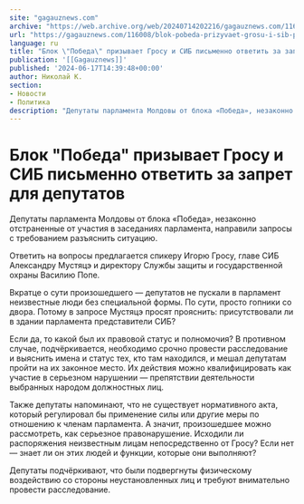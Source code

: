 ```yaml
---
site: "gagauznews.com"
archive: "https://web.archive.org/web/20240714202216/gagauznews.com/116008/blok-pobeda-prizyvaet-grosu-i-sib-pismenno-otvetit-za-zapret-dlya-deputatov.html"
url: "https://gagauznews.com/116008/blok-pobeda-prizyvaet-grosu-i-sib-pismenno-otvetit-za-zapret-dlya-deputatov.html"
language: ru
title: "Блок \"Победа\" призывает Гросу и СИБ письменно ответить за запрет для депутатов"
publication: '[[Gagauznews]]'
published: '2024-06-17T14:39:48+00:00'
author: Николай К.
section:
- Новости
- Политика
description: "Депутаты парламента Молдовы от блока «Победа», незаконно отстраненные от участия в заседаниях парламента, направили запросы с требованием разъяснить ситуацию. Ответить на вопросы предлагается спикеру Игорю Гросу, главе СИБ Александру Мустяцэ и директору Службы защиты и государственной охраны Василию Попе. Вкратце о сути произошедшего — депутатов не пускали в парламент неизвестные люди без специальной формы. По сути, просто гопники со двора. Потому в запросе Мустяцэ просят прояснить: присутствовали ли в здании парламента представители СИБ? Если да, то какой был их правовой статус и полномочия? В противном случае, подчёркивается, необходимо срочно провести расследование и выяснить имена и статус тех, кто там находился, […]"
---
```


# Блок "Победа" призывает Гросу и СИБ письменно ответить за запрет для депутатов

Депутаты парламента Молдовы от блока «Победа», незаконно отстраненные от участия в заседаниях парламента, направили запросы с требованием разъяснить ситуацию.

Ответить на вопросы предлагается спикеру Игорю Гросу, главе СИБ Александру Мустяцэ и директору Службы защиты и государственной охраны Василию Попе.

Вкратце о сути произошедшего — депутатов не пускали в парламент неизвестные люди без специальной формы. По сути, просто гопники со двора. Потому в запросе Мустяцэ просят прояснить: присутствовали ли в здании парламента представители СИБ?

Если да, то какой был их правовой статус и полномочия? В противном случае, подчёркивается, необходимо срочно провести расследование и выяснить имена и статус тех, кто там находился, и мешал депутатам пройти на их законное место. Их действия можно квалифицировать как участие в серьезном нарушении — препятствии деятельности выбранных народом должностных лиц.

Также депутаты напоминают, что не существует нормативного акта, который регулировал бы применение силы или другие меры по отношению к членам парламента. А значит, произошедшее можно рассмотреть, как серьезное правонарушение. Исходили ли распоряжения неизвестным лицам непосредственно от Гросу? Если нет — знает ли он этих людей и функции, которые они выполняют?

Депутаты подчёркивают, что были подвергнуты физическому воздействию со стороны неустановленных лиц и требуют внимательно провести расследование.